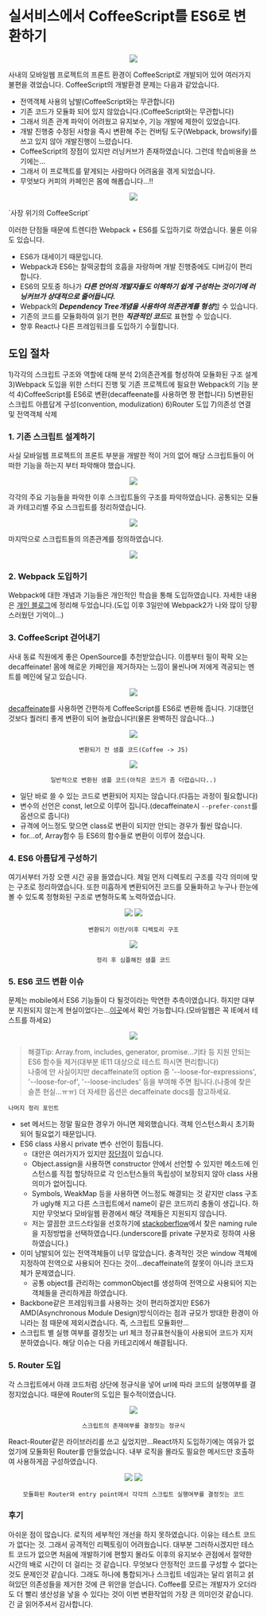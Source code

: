 # 실서비스에서 CoffeeScript를 ES6로 변환하기

<p align="center">
<img src="/images/es6/coffee/coffee.png"/>
</p>

사내의 모바일웹 프로젝트의 프론트 환경이 CoffeeScript로 개발되어 있어 여러가지 불편을 겪었습니다. CoffeeScript의 개발환경 문제는 다음과 같았습니다.
- 전역객체 사용의 남발(CoffeeScript와는 무관합니다)
- 기존 코드가 모듈화 되어 있지 않았습니다.(CoffeeScript와는 무관합니다)
- 그래서 의존 관계 파악이 어려웠고 유지보수, 기능 개발에 제한이 있었습니다.
- 개발 진행중 수정된 사항을 즉시 변환해 주는 컨버팅 도구(Webpack, browsify)를 쓰고 있지 않아 개발진행이 느렸습니다.
- CoffeeScript의 장점이 있지만 러닝커브가 존재하였습니다. 그런데 학습비용을 쓰기에는...
- 그래서 이 프로젝트를 맡게되는 사람마다 어려움을 겪게 되었습니다.
- 무엇보다 커피의 카페인은 몸에 해롭습니다...!!
<p align="center">
<img src="/images/es6/coffee/trend.png"/>
</p>
`사장 위기의 CoffeeScript`

이러한 단점들 때문에 트렌디한 Webpack + ES6를 도입하기로 하였습니다. 물론 이유도 있습니다.
- ES6가 대세이기 때문입니다.
- Webpack과 ES6는 찰떡궁합의 호흡을 자랑하며 개발 진행중에도 디버깅이 편리합니다.
- ES6의 모토중 하나가 ***다른 언어의 개발자들도 이해하기 쉽게 구성하는 것이기에 러닝커브가 상대적으로 줄어듭니다.***
- Webpack의 ***Dependency Tree개념을 사용하여 의존관계를 형성***할 수 있습니다.
- 기존의 코드를 모듈화하여 읽기 편한 ***직관적인 코드***로 표현할 수 있습니다.
- 향후 React나 다른 프레임워크를 도입하기 수월합니다.

## 도입 절차
1)각각의 스크립트 구조와 역할에 대해 분석
2)의존관계를 형성하여 모듈화된 구조 설계
3)Webpack 도입을 위한 스터디 진행 및 기존 프로젝트에 필요한 Webpack의 기능 분석
4)CoffeeScript를 ES6로 변환(decaffeenate를 사용하면 짱 편합니다)
5)변환된 스크립트 아름답게 구성(convention, modulization)
6)Router 도입
7)의존성 연결 및 전역객체 삭제

### 1. 기존 스크립트 설계하기
사실 모바일웹 프로젝트의 프론트 부분을 개발한 적이 거의 없어 해당 스크립트들이 어떠한 기능을 하는지 부터 파악해야 했습니다.
 
<p align="center">
<img src="/images/es6/coffee/explain-feature.png"/>
</p>

각각의 주요 기능들을 파악한 이후 스크립트들의 구조를 파악하였습니다. 공통되는 모듈과 카테고리별 주요 스크립트를 정리하였습니다. 

<p align="center">
<img src="/images/es6/coffee/neo-structure.png"/>
</p>
 
마지막으로 스크립트들의 의존관계를 정의하였습니다.

<p align="center">
<img src="/images/es6/coffee/neo-dependency.png"/>
</p>

### 2. Webpack 도입하기
Webpack에 대한 개념과 기능들은 개인적인 학습을 통해 도입하였습니다. 자세한 내용은 [개인 블로그](http://haviyj.tistory.com/17)에 정리해 두었습니다.(도입 이후 3일만에 Webpack2가 나와 많이 당황스러웠던 기억이...)

### 3. CoffeeScript 걷어내기
사내 동료 직원에게 좋은 OpenSource를 추천받았습니다. 이름부터 필이 팍팍 오는 decaffeinate! 몸에 해로운 카페인을 제거하자는 느낌이 물씬나며 저에게 격공되는 멘트를 메인에 달고 있습니다.

<p align="center">
<img src="/images/es6/coffee/decaffeinate-comment.png"/>
</p>

[decaffeinate](https://www.npmjs.com/package/decaffeinate)를 사용하면 간편하게 CoffeeScript를 ES6로 변환해 줍니다. 기대했던 것보다 퀄러티 좋게 변환이 되어 놀랐습니다!(물론 완벽하진 않습니다...)

<p align="center">
<img src="/images/es6/coffee/before-code.png"/>
</p>
<p align="center">
<code>변환되기 전 샘플 코드(Coffee -> JS)</code>
</p>

<p align="center">
<img src="/images/es6/coffee/sample-code.png"/>
</p>
<p align="center">
<code>일반적으로 변환된 샘플 코드(아직은 코드가 좀 더럽습니다..)</code>
</p>

- 일단 바로 쓸 수 있는 코드로 변환되어 지지는 않습니다.(다듬는 과정이 필요합니다)
- 변수의 선언은 const, let으로 이루어 집니다.(decaffeinate시 `--prefer-const`를 옵션으로 줍니다)
- 규격에 어느정도 맞으면 class로 변환이 되지만 안되는 경우가 훨씬 많습니다.
- for...of, Array함수 등 ES6의 함수들로 변환이 이루어 졌습니다.

### 4. ES6 아름답게 구성하기
여기서부터 가장 오랜 시간 공을 들였습니다. 제일 먼저 디렉토리 구조를 각각 의미에 맞는 구조로 정리하였습니다. 또한 미흡하게 변환되어진 코드를 모듈화하고 누구나 한눈에 볼 수 있도록 정형화된 구조로 변형하도록 노력하였습니다.

<p align="center">
<img src="/images/es6/coffee/before-directory.png"/>
<img src="/images/es6/coffee/after-directory.png"/>
</p>
<p align="center">
<code>변환되기 이전/이후 디렉토리 구조</code>
</p>

<p align="center">
<img src="/images/es6/coffee/code1.png"/>
</p>
<p align="center">
<code>정리 후 심플해진 샘플 코드</code>
</p>

### 5. ES6 코드 변환 이슈
문제는 mobile에서 ES6 기능들이 다 될것이라는 막연한 추측이였습니다. 하지만 대부분 지원되지 않는게 현실이었다는...[이곳](https://kangax.github.io/compat-table/es6/)에서 확인 가능합니다.(모바일웹은 꼭 IE에서 테스트를 하세요)

<p align="center">
<img src="/images/es6/coffee/mobile-es6.png"/>
</p>

>해결Tip: Array.from, includes, generator, promise...기타 등 지원 안되는 ES6 함수들 제거(대부분 IE11 대상으로 테스트 하시면 편리합니다)<br>
나중에 안 사실이지만 decaffeinate의 option 중 '--loose-for-expressions', '--loose-for-of', '--loose-includes' 등을 부여해 주면 됩니다.(나중에 찾은 슬픈 현실...ㅠㅠ) 더 자세한 옵션은 decaffeinate docs를 참고하세요.

`나머지 정리 포인트`
- set 메서드는 정말 필요한 경우가 아니면 제외했습니다. 객체 인스턴스화시 초기화되어 필요없기 때문입니다. 
- ES6 class 사용시 private 변수 선언이 힘듭니다.
	- 대안은 여러가지가 있지만 [장단점](http://webcache.googleusercontent.com/search?q=cache:NeFjoJ7ey4wJ:www.2ality.com/2016/01/private-data-classes.html+&cd=1&hl=ko&ct=clnk&gl=kr)이 있습니다.
	- Object.assign을 사용하면 constructor 안에서 선언할 수 있지만 메소드에 인스턴스를 직접 할당하므로 각 인스턴스들의 독립성이 보장되지 않아 class 사용의미가 없어집니다.
	- Symbols, WeakMap 등을 사용하면 어느정도 해결되는 것 같지만 class 구조가 ugly해 지고 다른 스크립트에서 name이 같은 코드끼리 충돌이 생깁니다. 하지만 무엇보다 모바일웹 환경에서 해당 객체들은 지원되지 않습니다.
	- 저는 깔끔한 코드스타일을 선호하기에 [stackoberflow](http://stackoverflow.com/questions/22156326/private-properties-in-javascript-es6-classes)에서 찾은 naming rule을 지정방법을 선택하였습니다.(underscore를 private 구분자로 정하여 사용하였습니다.)
- 이미 남발되어 있는 전역객체들이 너무 많았습니다. 충격적인 것은 window 객체에 지정하여 전역으로 사용되어 진다는 것이...decaffeinate의 잘못이 아니라 코드자체가 문제였습니다.
	- 공통 object를 관리하는 commonObject를 생성하여 전역으로 사용되어 지는 객체들을 관리하게끔 하였습니다.
- Backbone같은 프레임워크를 사용하는 것이 편리하겠지만 ES6가 AMD(Asynchronous Module Design)방식이라는 점과 규모가 방대한 환경이 아니라는 점 때문에 제외시켰습니다. 즉, 스크립트 모듈화만...
- 스크립트 별 실행 여부를 결정짓는 url 체크 정규표현식들이 사용되어 코드가 지저분하였습니다. 해당 이슈는 다음 카테고리에서 해결됩니다.

### 5. Router 도입
각 스크립트에서 아래 코드처럼 상단에 정규식을 넣어 url에 따라 코드의 실행여부를 결정지었습니다. 때문에 Router의 도입은 필수적이였습니다.

<p align="center">
<img src="/images/es6/coffee/before-router.png"/>
</p>
<p align="center">
<code>스크립트의 존재여부를 결정짓는 정규식</code>
</p>

React-Router같은 라이브러리를 쓰고 싶었지만...React까지 도입하기에는 여유가 없었기에 모듈화된 Router를 만들었습니다. 내부 로직을 몰라도 필요한 메서드만 호출하여 사용하게끔 구성하였습니다.
<p align="center">
<img src="/images/es6/coffee/after-router.png"/>
<img src="/images/es6/coffee/entry.png"/>
</p>
<p align="center">
<code>모듈화된 Router와 entry point에서 각각의 스크립트 실행여부를 결정짓는 코드</code>
</p>



### 후기
아쉬운 점이 많습니다. 로직의 세부적인 개선을 하지 못하였습니다. 이유는 테스트 코드가 없다는 것. 그래서 공격적인 리펙토링이 어려웠습니다. 대부분 그러하시겠지만 테스트 코드가 없으면 처음에 개발하기에 편할지 몰라도 이후의 
유지보수 관점에서 절약한 시간의 배로 시간이 더 걸리는 것 같습니다. 무엇보다 안정적인 코드를 구성할 수 없다는 것도 문제인것 같습니다. 그래도 하나에 통합되거나 스크립트 네임과는 달리 얽히고 섥혀있던 의존성들을 제거한 것에 
큰 위안을 얻습니다. Coffee를 모르는 개발자가 오더라도 더 빨리 생산성을 낳을 수 있다는 것이 이번 변환작업의 가장 큰 의미인것 같습니다. 긴 글 읽어주셔서 감사합니다.